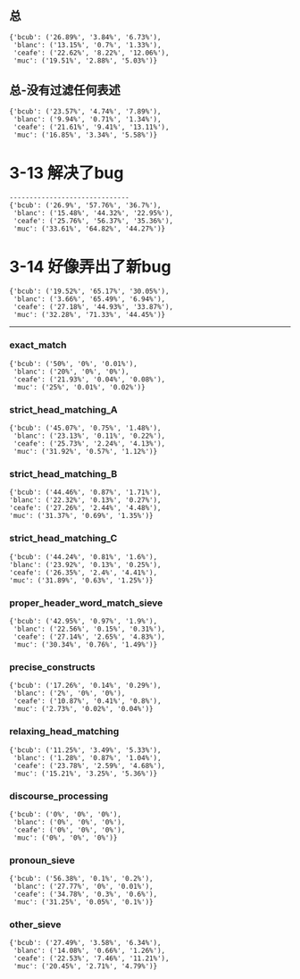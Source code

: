 ## 总
    {'bcub': ('26.89%', '3.84%', '6.73%'),
     'blanc': ('13.15%', '0.7%', '1.33%'),
     'ceafe': ('22.62%', '8.22%', '12.06%'),
     'muc': ('19.51%', '2.88%', '5.03%')}

## 总-没有过滤任何表述

    {'bcub': ('23.57%', '4.74%', '7.89%'),
     'blanc': ('9.94%', '0.71%', '1.34%'),
     'ceafe': ('21.61%', '9.41%', '13.11%'),
     'muc': ('16.85%', '3.34%', '5.58%')}
 
# 3-13 解决了bug
    ------------------------------
    {'bcub': ('26.9%', '57.76%', '36.7%'),
     'blanc': ('15.48%', '44.32%', '22.95%'),
     'ceafe': ('25.76%', '56.37%', '35.36%'),
     'muc': ('33.61%', '64.82%', '44.27%')}


# 3-14 好像弄出了新bug

    {'bcub': ('19.52%', '65.17%', '30.05%'),
     'blanc': ('3.66%', '65.49%', '6.94%'),
     'ceafe': ('27.18%', '44.93%', '33.87%'),
     'muc': ('32.28%', '71.33%', '44.45%')}

---


### exact_match

    {'bcub': ('50%', '0%', '0.01%'),
     'blanc': ('20%', '0%', '0%'),
     'ceafe': ('21.93%', '0.04%', '0.08%'),
     'muc': ('25%', '0.01%', '0.02%')}
 
### strict_head_matching_A
        
    {'bcub': ('45.07%', '0.75%', '1.48%'),
     'blanc': ('23.13%', '0.11%', '0.22%'),
     'ceafe': ('25.73%', '2.24%', '4.13%'),
     'muc': ('31.92%', '0.57%', '1.12%')}
 
 
### strict_head_matching_B
 
    {'bcub': ('44.46%', '0.87%', '1.71%'),
    'blanc': ('22.32%', '0.13%', '0.27%'),
    'ceafe': ('27.26%', '2.44%', '4.48%'),
    'muc': ('31.37%', '0.69%', '1.35%')}
 
### strict_head_matching_C
 
    {'bcub': ('44.24%', '0.81%', '1.6%'),
    'blanc': ('23.92%', '0.13%', '0.25%'),
    'ceafe': ('26.35%', '2.4%', '4.41%'),
    'muc': ('31.89%', '0.63%', '1.25%')}
 
### proper_header_word_match_sieve

    {'bcub': ('42.95%', '0.97%', '1.9%'),
     'blanc': ('22.56%', '0.15%', '0.31%'),
     'ceafe': ('27.14%', '2.65%', '4.83%'),
     'muc': ('30.34%', '0.76%', '1.49%')}

### precise_constructs

    {'bcub': ('17.26%', '0.14%', '0.29%'),
     'blanc': ('2%', '0%', '0%'),
     'ceafe': ('10.87%', '0.41%', '0.8%'),
     'muc': ('2.73%', '0.02%', '0.04%')}
 
### relaxing_head_matching

    {'bcub': ('11.25%', '3.49%', '5.33%'),
     'blanc': ('1.28%', '0.87%', '1.04%'),
     'ceafe': ('23.78%', '2.59%', '4.68%'),
     'muc': ('15.21%', '3.25%', '5.36%')}
 
### discourse_processing

    {'bcub': ('0%', '0%', '0%'),
     'blanc': ('0%', '0%', '0%'),
     'ceafe': ('0%', '0%', '0%'),
     'muc': ('0%', '0%', '0%')}
 
### pronoun_sieve

    {'bcub': ('56.38%', '0.1%', '0.2%'),
     'blanc': ('27.77%', '0%', '0.01%'),
     'ceafe': ('34.78%', '0.3%', '0.6%'),
     'muc': ('31.25%', '0.05%', '0.1%')}
 
 
### other_sieve

    {'bcub': ('27.49%', '3.58%', '6.34%'),
     'blanc': ('14.08%', '0.66%', '1.26%'),
     'ceafe': ('22.53%', '7.46%', '11.21%'),
     'muc': ('20.45%', '2.71%', '4.79%')}